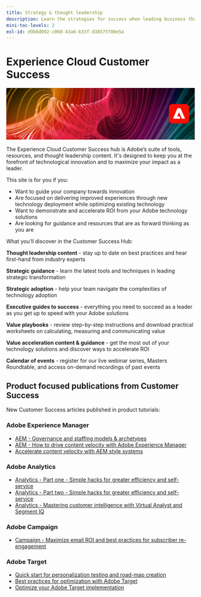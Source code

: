 ```yaml
---
title: Strategy & thought leadership
description: Learn the strategies for success when leading business that is powered by Adobe Experience Cloud applications and services. Unlock the tools you have to build a road-map and create an efficient team.
mini-toc-levels: 2
exl-id: d9b6d092-c068-43a6-b33f-d38575f00e5a
---
```

# Experience Cloud Customer Success

![Banner](assets/experience-cloud-banner-3.png)

The Experience Cloud Customer Success hub is Adobe’s suite of tools, resources, and thought leadership content. It's designed to keep you at the forefront of technological innovation and to maximize your impact as a leader.

This site is for you if you:

* Want to guide your company towards innovation
* Are focused on delivering improved experiences through new technology deployment while optimizing existing technology
* Want to demonstrate and accelerate ROI from your Adobe technology solutions
* Are looking for guidance and resources that are as forward thinking as you are

What you’ll discover in the Customer Success Hub:

**Thought leadership content** - stay up to date on best practices and hear first-hand from industry experts

**Strategic guidance** - learn the latest tools and techniques in leading strategic transformation

**Strategic adoption** - help your team navigate the complexities of technology adoption

**Executive guides to success** - everything you need to succeed as a leader as you get up to speed with your Adobe solutions

**Value playbooks** - review step-by-step instructions and download practical worksheets on calculating, measuring and communicating value 

**Value acceleration content & guidance** - get the most out of your technology solutions and discover ways to accelerate ROI

**Calendar of events** - register for our live webinar series, Masters Roundtable, and access on-demand recordings of past events

## Product focused publications from Customer Success

New Customer Success articles published in product tutorials:

### Adobe Experience Manager

* [AEM - Governance and staffing models & archetypes](https://experienceleague.adobe.com/docs/experience-manager-learn/cloud-service/introduction/strategy/experience-manager-governance-and-staffing-models.html?lang=en)
* [AEM - How to drive content velocity with Adobe Experience Manager](https://experienceleague.adobe.com/docs/experience-manager-learn/cloud-service/introduction/strategy/drive-content-velocity-for-sites.html?lang=en)
* [Accelerate content velocity with AEM style systems](https://experienceleague.adobe.com/docs/experience-manager-learn/cloud-service/introduction/strategy/accelerate-content-velocity-aem.html?lang=en)

### Adobe Analytics

* [Analytics - Part one - Simple hacks for greater efficiency and self-service](https://experienceleague.adobe.com/docs/analytics-learn/tutorials/intro-to-analytics/strategy/analytics-simple-hacks-for-efficiency-part-one.html?lang=en)
* [Analytics - Part two - Simple hacks for greater efficiency and self-service](https://experienceleague.adobe.com/docs/analytics-learn/tutorials/intro-to-analytics/strategy/analytics-simple-hacks-for-efficiency-part-two.html?lang=en)
* [Analytics - Mastering customer intelligence with Virtual Analyst and Segment IQ](https://experienceleague.adobe.com/docs/analytics-learn/tutorials/intro-to-analytics/strategy/customer-intelligence-with-virtual-analyst.html?lang=en)

### Adobe Campaign

* [Campaign - Maximize email ROI and best practices for subscriber re-engagement](https://experienceleague.adobe.com/docs/campaign-learn/tutorials/strategy/campaign-maximize-email-best-practices.html?lang=en)

### Adobe Target

* [Quick start for personalization testing and road-map creation](https://experienceleague.adobe.com/docs/target-learn/tutorials/administration/strategy/create-personalization-roadmap-testing-plan.html?lang=en)
* [Best practices for optimization with Adobe Target](https://experienceleague.adobe.com/docs/target-learn/tutorials/administration/strategy/target-best-practices-for-optimization.html?lang=en)
* [Optimize your Adobe Target implementation](https://experienceleague.adobe.com/docs/target-learn/tutorials/administration/strategy/optimize-your-target-implementation.html?lang=en)